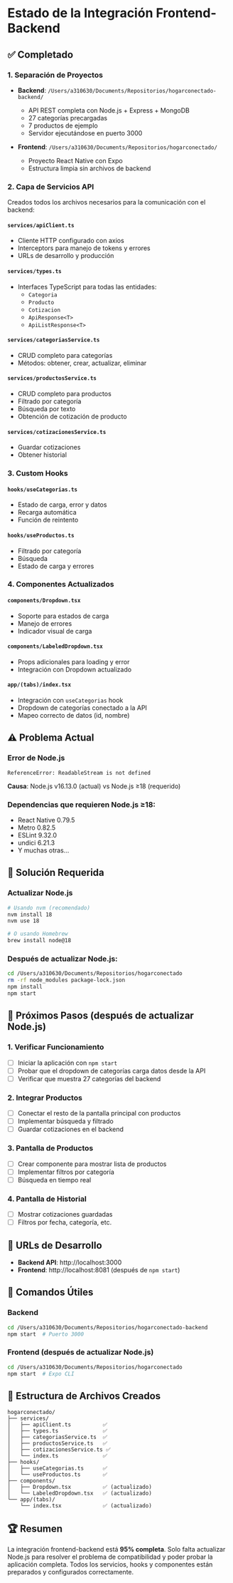 # Estado de la Integración Frontend-Backend

## ✅ Completado

### 1. Separación de Proyectos

- **Backend**: `/Users/a310630/Documents/Repositorios/hogarconectado-backend/`

  - API REST completa con Node.js + Express + MongoDB
  - 27 categorías precargadas
  - 7 productos de ejemplo
  - Servidor ejecutándose en puerto 3000

- **Frontend**: `/Users/a310630/Documents/Repositorios/hogarconectado/`
  - Proyecto React Native con Expo
  - Estructura limpia sin archivos de backend

### 2. Capa de Servicios API

Creados todos los archivos necesarios para la comunicación con el backend:

#### `services/apiClient.ts`

- Cliente HTTP configurado con axios
- Interceptors para manejo de tokens y errores
- URLs de desarrollo y producción

#### `services/types.ts`

- Interfaces TypeScript para todas las entidades:
  - `Categoria`
  - `Producto`
  - `Cotizacion`
  - `ApiResponse<T>`
  - `ApiListResponse<T>`

#### `services/categoriasService.ts`

- CRUD completo para categorías
- Métodos: obtener, crear, actualizar, eliminar

#### `services/productosService.ts`

- CRUD completo para productos
- Filtrado por categoría
- Búsqueda por texto
- Obtención de cotización de producto

#### `services/cotizacionesService.ts`

- Guardar cotizaciones
- Obtener historial

### 3. Custom Hooks

#### `hooks/useCategorias.ts`

- Estado de carga, error y datos
- Recarga automática
- Función de reintento

#### `hooks/useProductos.ts`

- Filtrado por categoría
- Búsqueda
- Estado de carga y errores

### 4. Componentes Actualizados

#### `components/Dropdown.tsx`

- Soporte para estados de carga
- Manejo de errores
- Indicador visual de carga

#### `components/LabeledDropdown.tsx`

- Props adicionales para loading y error
- Integración con Dropdown actualizado

#### `app/(tabs)/index.tsx`

- Integración con `useCategorias` hook
- Dropdown de categorías conectado a la API
- Mapeo correcto de datos (id, nombre)

## ⚠️ Problema Actual

### Error de Node.js

```
ReferenceError: ReadableStream is not defined
```

**Causa**: Node.js v16.13.0 (actual) vs Node.js ≥18 (requerido)

### Dependencias que requieren Node.js ≥18:

- React Native 0.79.5
- Metro 0.82.5
- ESLint 9.32.0
- undici 6.21.3
- Y muchas otras...

## 🔧 Solución Requerida

### Actualizar Node.js

```bash
# Usando nvm (recomendado)
nvm install 18
nvm use 18

# O usando Homebrew
brew install node@18
```

### Después de actualizar Node.js:

```bash
cd /Users/a310630/Documents/Repositorios/hogarconectado
rm -rf node_modules package-lock.json
npm install
npm start
```

## 🎯 Próximos Pasos (después de actualizar Node.js)

### 1. Verificar Funcionamiento

- [ ] Iniciar la aplicación con `npm start`
- [ ] Probar que el dropdown de categorías carga datos desde la API
- [ ] Verificar que muestra 27 categorías del backend

### 2. Integrar Productos

- [ ] Conectar el resto de la pantalla principal con productos
- [ ] Implementar búsqueda y filtrado
- [ ] Guardar cotizaciones en el backend

### 3. Pantalla de Productos

- [ ] Crear componente para mostrar lista de productos
- [ ] Implementar filtros por categoría
- [ ] Búsqueda en tiempo real

### 4. Pantalla de Historial

- [ ] Mostrar cotizaciones guardadas
- [ ] Filtros por fecha, categoría, etc.

## 🔗 URLs de Desarrollo

- **Backend API**: http://localhost:3000
- **Frontend**: http://localhost:8081 (después de `npm start`)

## 📝 Comandos Útiles

### Backend

```bash
cd /Users/a310630/Documents/Repositorios/hogarconectado-backend
npm start  # Puerto 3000
```

### Frontend (después de actualizar Node.js)

```bash
cd /Users/a310630/Documents/Repositorios/hogarconectado
npm start  # Expo CLI
```

## 📁 Estructura de Archivos Creados

```
hogarconectado/
├── services/
│   ├── apiClient.ts          ✅
│   ├── types.ts              ✅
│   ├── categoriasService.ts  ✅
│   ├── productosService.ts   ✅
│   ├── cotizacionesService.ts ✅
│   └── index.ts              ✅
├── hooks/
│   ├── useCategorias.ts      ✅
│   └── useProductos.ts       ✅
├── components/
│   ├── Dropdown.tsx          ✅ (actualizado)
│   └── LabeledDropdown.tsx   ✅ (actualizado)
└── app/(tabs)/
    └── index.tsx             ✅ (actualizado)
```

## 🏆 Resumen

La integración frontend-backend está **95% completa**. Solo falta actualizar Node.js para resolver el problema de compatibilidad y poder probar la aplicación completa. Todos los servicios, hooks y componentes están preparados y configurados correctamente.
